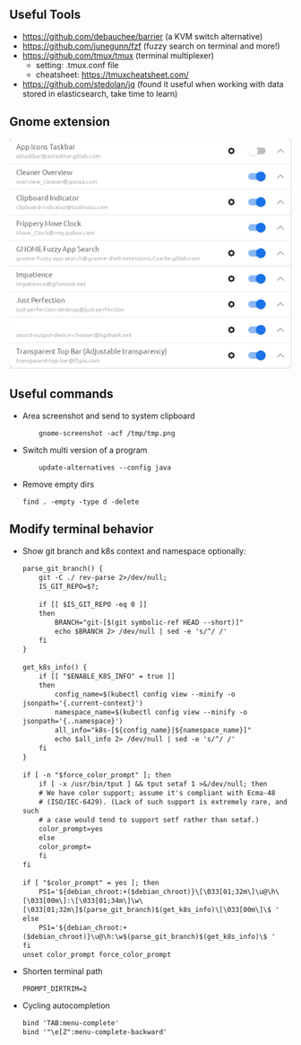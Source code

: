 ## Useful Tools
- https://github.com/debauchee/barrier (a KVM switch alternative)
- https://github.com/junegunn/fzf (fuzzy search on terminal and more!)
- https://github.com/tmux/tmux (terminal multiplexer)
    - setting: .tmux.conf file
    - cheatsheet: https://tmuxcheatsheet.com/
- https://github.com/stedolan/jq (found it useful when working with data stored in elasticsearch, take time to learn)

## Gnome extension
![Gnome-Extension](gnome-extension.jpg)

## Useful commands
- Area screenshot and send to system clipboard
    ```
        gnome-screenshot -acf /tmp/tmp.png
    ```

- Switch multi version of a program
    ```
        update-alternatives --config java
    ```

- Remove empty dirs
    ```
    find . -empty -type d -delete
    ```

## Modify terminal behavior
- Show git branch and k8s context and namespace optionally:
    ```
    parse_git_branch() {
        git -C ./ rev-parse 2>/dev/null;
        IS_GIT_REPO=$?;

        if [[ $IS_GIT_REPO -eq 0 ]]
        then
            BRANCH="git-[$(git symbolic-ref HEAD --short)]"
            echo $BRANCH 2> /dev/null | sed -e 's/^/ /'
        fi
    }

    get_k8s_info() {
        if [[ "$ENABLE_K8S_INFO" = true ]]
        then 
            config_name=$(kubectl config view --minify -o jsonpath='{.current-context}')
            namespace_name=$(kubectl config view --minify -o jsonpath='{..namespace}')
            all_info="k8s-[${config_name}|${namespace_name}]"
            echo $all_info 2> /dev/null | sed -e 's/^/ /'
        fi
    }

    if [ -n "$force_color_prompt" ]; then
        if [ -x /usr/bin/tput ] && tput setaf 1 >&/dev/null; then
        # We have color support; assume it's compliant with Ecma-48
        # (ISO/IEC-6429). (Lack of such support is extremely rare, and such
        # a case would tend to support setf rather than setaf.)
        color_prompt=yes
        else
        color_prompt=
        fi
    fi

    if [ "$color_prompt" = yes ]; then
        PS1='${debian_chroot:+($debian_chroot)}\[\033[01;32m\]\u@\h\[\033[00m\]:\[\033[01;34m\]\w\[\033[01;32m\]$(parse_git_branch)$(get_k8s_info)\[\033[00m\]\$ '
    else
        PS1='${debian_chroot:+($debian_chroot)}\u@\h:\w$(parse_git_branch)$(get_k8s_info)\$ '
    fi
    unset color_prompt force_color_prompt
    ```

- Shorten terminal path
    ```
    PROMPT_DIRTRIM=2
    ```

- Cycling autocompletion 
    ```
    bind 'TAB:menu-complete'
    bind '"\e[Z":menu-complete-backward'
    ```